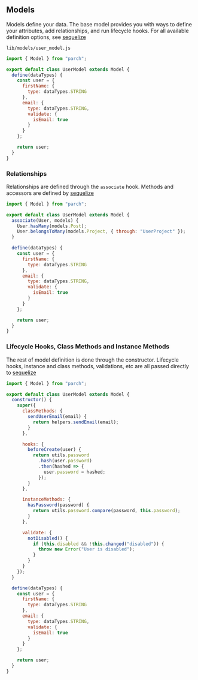 ## Models

Models define your data. The base model provides you with ways to define your
attributes, add relationships, and run lifecycle hooks. For all available definition
options, see [sequelize](http://docs.sequelizejs.com/en/v3/docs/models-definition/#data-types)

`lib/models/user_model.js`

```javascript
import { Model } from "parch";

export default class UserModel extends Model {
  define(dataTypes) {
    const user = {
      firstName: {
        type: dataTypes.STRING
      },
      email: {
        type: dataTypes.STRING,
        validate: {
          isEmail: true
        }
      }
    };

    return user;
  }
}
```

### Relationships

Relationships are defined through the `associate` hook. Methods and accessors
are defined by [sequelize](http://docs.sequelizejs.com/en/v3/docs/associations/)

```javascript
import { Model } from "parch";

export default class UserModel extends Model {
  associate(User, models) {
    User.hasMany(models.Post);
    User.belongsToMany(models.Project, { through: "UserProject" });
  }

  define(dataTypes) {
    const user = {
      firstName: {
        type: dataTypes.STRING
      },
      email: {
        type: dataTypes.STRING,
        validate: {
          isEmail: true
        }
      }
    };

    return user;
  }
}
```

### Lifecycle Hooks, Class Methods and Instance Methods

The rest of model definition is done through the constructor. Lifecycle hooks,
instance and class methods, validations, etc are all passed directly to [sequelize](http://docs.sequelizejs.com/en/v3/docs/models-definition/)

```javascript
import { Model } from "parch";

export default class UserModel extends Model {
  constructor() {
    super({
      classMethods: {
        sendUserEmail(email) {
          return helpers.sendEmail(email);
        }
      },

      hooks: {
        beforeCreate(user) {
          return utils.password
            .hash(user.password)
            .then(hashed => {
              user.password = hashed;
            });
        }
      },

      instanceMethods: {
        hasPassword(password) {
          return utils.password.compare(password, this.password);
        }
      },

      validate: {
        notDisabled() {
          if (this.disabled && !this.changed("disabled")) {
            throw new Error("User is disabled");
          }
        }
      }
    });
  }

  define(dataTypes) {
    const user = {
      firstName: {
        type: dataTypes.STRING
      },
      email: {
        type: dataTypes.STRING,
        validate: {
          isEmail: true
        }
      }
    };

    return user;
  }
}
```
